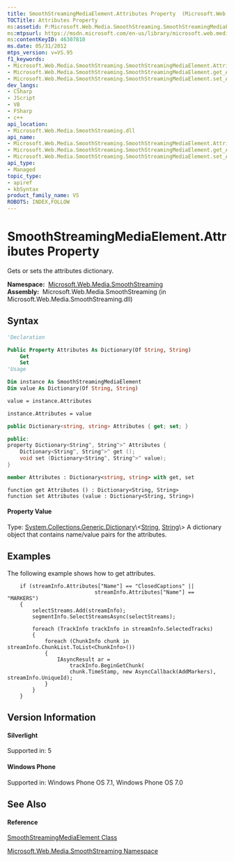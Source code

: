 ```yaml
---
title: SmoothStreamingMediaElement.Attributes Property  (Microsoft.Web.Media.SmoothStreaming)
TOCTitle: Attributes Property
ms:assetid: P:Microsoft.Web.Media.SmoothStreaming.SmoothStreamingMediaElement.Attributes
ms:mtpsurl: https://msdn.microsoft.com/en-us/library/microsoft.web.media.smoothstreaming.smoothstreamingmediaelement.attributes(v=VS.95)
ms:contentKeyID: 46307810
ms.date: 05/31/2012
mtps_version: v=VS.95
f1_keywords:
- Microsoft.Web.Media.SmoothStreaming.SmoothStreamingMediaElement.Attributes
- Microsoft.Web.Media.SmoothStreaming.SmoothStreamingMediaElement.get_Attributes
- Microsoft.Web.Media.SmoothStreaming.SmoothStreamingMediaElement.set_Attributes
dev_langs:
- CSharp
- JScript
- VB
- FSharp
- c++
api_location:
- Microsoft.Web.Media.SmoothStreaming.dll
api_name:
- Microsoft.Web.Media.SmoothStreaming.SmoothStreamingMediaElement.Attributes
- Microsoft.Web.Media.SmoothStreaming.SmoothStreamingMediaElement.get_Attributes
- Microsoft.Web.Media.SmoothStreaming.SmoothStreamingMediaElement.set_Attributes
api_type:
- Managed
topic_type:
- apiref
- kbSyntax
product_family_name: VS
ROBOTS: INDEX,FOLLOW
---
```


# SmoothStreamingMediaElement.Attributes Property

Gets or sets the attributes dictionary.

**Namespace:**  [Microsoft.Web.Media.SmoothStreaming](microsoft-web-media-smoothstreaming-namespace_1.md)  
**Assembly:**  Microsoft.Web.Media.SmoothStreaming (in Microsoft.Web.Media.SmoothStreaming.dll)

## Syntax

``` vb
'Declaration

Public Property Attributes As Dictionary(Of String, String)
    Get
    Set
'Usage

Dim instance As SmoothStreamingMediaElement
Dim value As Dictionary(Of String, String)

value = instance.Attributes

instance.Attributes = value
```

``` csharp
public Dictionary<string, string> Attributes { get; set; }
```

``` c++
public:
property Dictionary<String^, String^>^ Attributes {
    Dictionary<String^, String^>^ get ();
    void set (Dictionary<String^, String^>^ value);
}
```

``` fsharp
member Attributes : Dictionary<string, string> with get, set
```

``` jscript
function get Attributes () : Dictionary<String, String>
function set Attributes (value : Dictionary<String, String>)
```

#### Property Value

Type: [System.Collections.Generic.Dictionary](https://msdn.microsoft.com/en-us/library/xfhwa508\(v=vs.95\))\<[String](https://msdn.microsoft.com/en-us/library/s1wwdcbf\(v=vs.95\)), [String](https://msdn.microsoft.com/en-us/library/s1wwdcbf\(v=vs.95\))\>  
A dictionary object that contains name/value pairs for the attributes.

## Examples

The following example shows how to get attributes.

``` 
    if (streamInfo.Attributes["Name"] == "ClosedCaptions" ||
                            streamInfo.Attributes["Name"] == "MARKERS")
    {
        selectStreams.Add(streamInfo);
        segmentInfo.SelectStreamsAsync(selectStreams);

        foreach (TrackInfo trackInfo in streamInfo.SelectedTracks)
        {
            foreach (ChunkInfo chunk in streamInfo.ChunkList.ToList<ChunkInfo>())
            {
                IAsyncResult ar =
                    trackInfo.BeginGetChunk(
                    chunk.TimeStamp, new AsyncCallback(AddMarkers), streamInfo.UniqueId);
            }
        }
    }
```

## Version Information

#### Silverlight

Supported in: 5  

#### Windows Phone

Supported in: Windows Phone OS 7.1, Windows Phone OS 7.0  

## See Also

#### Reference

[SmoothStreamingMediaElement Class](smoothstreamingmediaelement-class-microsoft-web-media-smoothstreaming_1.md)

[Microsoft.Web.Media.SmoothStreaming Namespace](microsoft-web-media-smoothstreaming-namespace_1.md)

